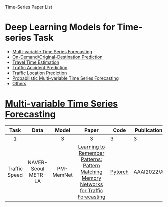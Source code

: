 Time-Series Paper List


# Deep Learning Models for Time-series Task

- <a href = "#Multi--variable-Time-Series-Forecasting">Multi-variable Time Series Forecasting</a>
- <a href = "#On--Demand/Original--Destination-Prediction">On-Demand/Original-Destination Prediction</a>
- <a href = "#Travel-Time-Estimation">Travel Time Estimation</a>
- <a href = "#Traffic-Accident-Prediction">Traffic Accident Prediction</a>
- <a href = "#Traffic-Location-Prediction">Traffic Location Prediction</a>
- <a href = "#Probabilistic-Multi--variable-Time-Series-Forecasting">Probabilistic Multi-variable Time Series Forecasting</a>
- <a href = "#Others">Others</a>



# [Multi-variable Time Series Forecasting](#content)
|  Task  |    Data |   Model  | Paper   |    Code    |   Publication    |
| :-: | :-: | :-: | :-: | - | - |
| 1 | <img width=20/> | 3 |  3 |  3 |  3 | 
| Traffic Speed |  NAVER-Seoul <br> METR-LA|         PM-MemNet         | [Learning to Remember Patterns: Pattern Matching Memory Networks for Traffic Forecasting](https://openreview.net/forum?id=wwDg3bbYBIq) | [Pytorch](https://github.com/HyunWookL/PM-MemNet) | AAAI2022/A 



